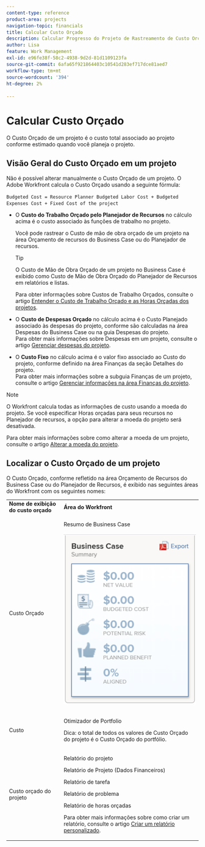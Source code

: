 ```yaml
---
content-type: reference
product-area: projects
navigation-topic: financials
title: Calcular Custo Orçado
description: Calcular Progresso do Projeto de Rastreamento de Custo Orçado com um Relatório de Utilização""
author: Lisa
feature: Work Management
exl-id: e96fe38f-58c2-4938-9d2d-81d1109123fa
source-git-commit: 6afa65f921864403c10541d283ef717dce81aed7
workflow-type: tm+mt
source-wordcount: '394'
ht-degree: 2%

---
```


# Calcular Custo Orçado

<!--
<div data-mc-conditions="QuicksilverOrClassic.Draft mode">
<p>(NOTE: This article is linked from "Tracking Project Progress with a Utilization Report"</p>
<p>Keep the structure of this article similar to Calculating Budgeted Labor Cost)</p>
</div>
-->

O Custo Orçado de um projeto é o custo total associado ao projeto conforme estimado quando você planeja o projeto.

## Visão Geral do Custo Orçado em um projeto

Não é possível alterar manualmente o Custo Orçado de um projeto. O Adobe Workfront calcula o Custo Orçado usando a seguinte fórmula:

`Budgeted Cost = Resource Planner Budgeted Labor Cost + Budgeted Expenses Cost + Fixed Cost of the project`

* O **Custo do Trabalho Orçado pelo Planejador de Recursos** no cálculo acima é o custo associado às funções de trabalho no projeto.

  Você pode rastrear o Custo de mão de obra orçado de um projeto na área Orçamento de recursos do Business Case ou do Planejador de recursos.

  >[!TIP]
  >
  >  O Custo de Mão de Obra Orçado de um projeto no Business Case é exibido como Custo de Mão de Obra Orçado do Planejador de Recursos em relatórios e listas.

  Para obter informações sobre Custos de Trabalho Orçados, consulte o artigo [Entender o Custo de Trabalho Orçado e as Horas Orçadas dos projetos](../../../manage-work/projects/project-finances/budgeted-labor-cost.md).

* O **Custo de Despesas Orçado** no cálculo acima é o Custo Planejado associado às despesas do projeto, conforme são calculadas na área Despesas do Business Case ou na guia Despesas do projeto.\
  Para obter mais informações sobre Despesas em um projeto, consulte o artigo [Gerenciar despesas do projeto](../../../manage-work/projects/project-finances/manage-project-expenses.md).

* O **Custo Fixo** no cálculo acima é o valor fixo associado ao Custo do projeto, conforme definido na área Finanças da seção Detalhes do projeto.\
  Para obter mais informações sobre a subguia Finanças de um projeto, consulte o artigo [Gerenciar informações na área Finanças do projeto](../../../manage-work/projects/project-finances/manage-project-finance-area.md).

>[!NOTE]
>
>O Workfront calcula todas as informações de custo usando a moeda do projeto. Se você especificar Horas orçadas para seus recursos no Planejador de recursos, a opção para alterar a moeda do projeto será desativada.
>
>Para obter mais informações sobre como alterar a moeda de um projeto, consulte o artigo [Alterar a moeda do projeto](../../../manage-work/projects/project-finances/change-project-currency.md).

## Localizar o Custo Orçado de um projeto

O Custo Orçado, conforme refletido na área Orçamento de Recursos do Business Case ou do Planejador de Recursos, é exibido nas seguintes áreas do Workfront com os seguintes nomes:

<table style="table-layout:auto"> 
   <col> 
   <col> 
   <tbody> 
    <tr> 
     <td><strong>Nome de exibição do custo orçado</strong></td> 
     <td><strong>Área do Workfront</strong></td> 
    </tr> 
    <tr> 
     <td>Custo Orçado</td> 
     <td> <p>Resumo de Business Case</p> <p> <img src="assets/business-case-summary-qs-350x453.png" style="width: 350;height: 453;"> </p> </td> 
    </tr> 
    <tr> 
     <td>Custo</td> 
     <td> <p>Otimizador de Portfolio</p> <p>Dica: o total de todos os valores de Custo Orçado do projeto é o Custo Orçado do portfólio.</p> </td> 
    </tr> 
    <tr> 
     <td>Custo orçado do projeto</td> 
     <td> <!--
       <p data-mc-conditions="QuicksilverOrClassic.Draft mode">Resource Estimates report (NOTE: this was removed with flash)</p>
      --> <p>Relatório do projeto</p> <p>Relatório de Projeto (Dados Financeiros)</p> <p>Relatório de tarefa</p> <p>Relatório de problema</p> <p>Relatório de horas orçadas</p> <p>Para obter mais informações sobre como criar um relatório, consulte o artigo <a href="../../../reports-and-dashboards/reports/creating-and-managing-reports/create-custom-report.md" class="MCXref xref">Criar um relatório personalizado</a>.</p> </td> 
    </tr> 
   </tbody> 
  </table>

